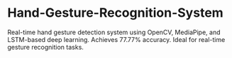 # Hand-Gesture-Recognition-System
Real-time hand gesture detection system using OpenCV, MediaPipe, and LSTM-based deep learning. Achieves 77.77% accuracy. Ideal for real-time gesture recognition tasks.
